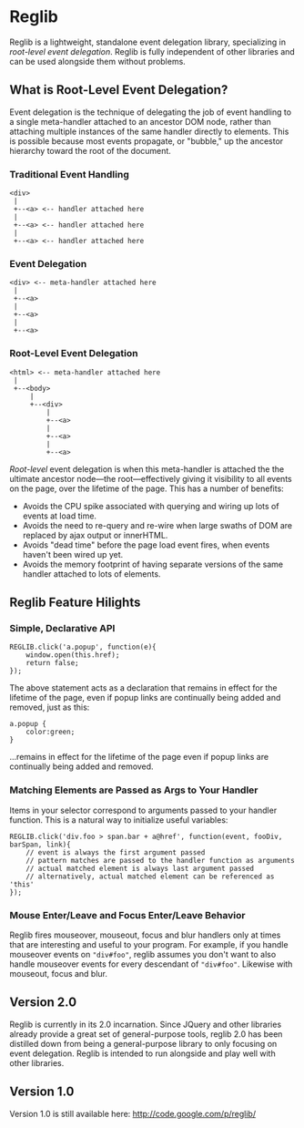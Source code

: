 # Reglib

Reglib is a lightweight, standalone event delegation library, specializing in
*root-level event delegation*. Reglib is fully independent of other libraries
and can be used alongside them without problems.

## What is Root-Level Event Delegation?

Event delegation is the technique of delegating the job of event handling to a
single meta-handler attached to an ancestor DOM node, rather than attaching
multiple instances of the same handler directly to elements. This is possible
because most events propagate, or "bubble," up the ancestor hierarchy toward the
root of the document.

### Traditional Event Handling

    <div>
     |
     +--<a> <-- handler attached here
     |
     +--<a> <-- handler attached here
     |
     +--<a> <-- handler attached here

### Event Delegation

    <div> <-- meta-handler attached here
     |
     +--<a>
     |
     +--<a>
     |
     +--<a>

### Root-Level Event Delegation

    <html> <-- meta-handler attached here
     |
     +--<body>
         |
         +--<div>
             |
             +--<a>
             |
             +--<a>
             |
             +--<a>

*Root-level* event delegation is when this meta-handler is attached the the
ultimate ancestor node—the root—effectively giving it visibility to all events
on the page, over the lifetime of the page. This has a number of benefits:

 * Avoids the CPU spike associated with querying and wiring up lots of events at load time.
 * Avoids the need to re-query and re-wire when large swaths of DOM are replaced by ajax output or innerHTML.
 * Avoids "dead time" before the page load event fires, when events haven't been wired up yet.
 * Avoids the memory footprint of having separate versions of the same handler attached to lots of elements.

## Reglib Feature Hilights

### Simple, Declarative API

    REGLIB.click('a.popup', function(e){
        window.open(this.href);
        return false;
    });

The above statement acts as a declaration that remains in effect for the
lifetime of the page, even if popup links are continually being added and
removed, just as this:

    a.popup {
        color:green;
    }

...remains in effect for the lifetime of the page even if popup links are
continually being added and removed.

### Matching Elements are Passed as Args to Your Handler

Items in your selector correspond to arguments passed to your handler function.
This is a natural way to initialize useful variables:

    REGLIB.click('div.foo > span.bar + a@href', function(event, fooDiv, barSpan, link){
        // event is always the first argument passed
        // pattern matches are passed to the handler function as arguments
        // actual matched element is always last argument passed
        // alternatively, actual matched element can be referenced as 'this'
    });

### Mouse Enter/Leave and Focus Enter/Leave Behavior

Reglib fires mouseover, mouseout, focus and blur handlers only at times that are
interesting and useful to your program. For example, if you handle mouseover
events on <code>"div#foo"</code>, reglib assumes you don't want to also handle
mouseover events for every descendant of <code>"div#foo"</code>. Likewise with
mouseout, focus and blur.

## Version 2.0

Reglib is currently in its 2.0 incarnation. Since JQuery and other libraries
already provide a great set of general-purpose tools, reglib 2.0 has been
distilled down from being a general-purpose library to only focusing on event
delegation. Reglib is intended to run alongside and play well with other
libraries.

## Version 1.0

Version 1.0 is still available here: http://code.google.com/p/reglib/

